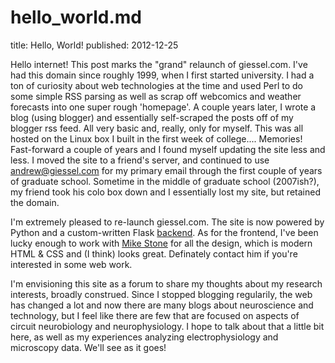 # hello_world.md
title: Hello, World!
published: 2012-12-25

Hello internet!  This post marks the "grand" relaunch of giessel.com.  I've had this domain since roughly 1999, when I first started university.  I had a ton of curiosity about web technologies at the time and used Perl to do some simple RSS parsing as well as scrap off webcomics and weather forecasts into one super rough 'homepage'.  A couple years later, I wrote a blog (using blogger) and essentially self-scraped the posts off of my blogger rss feed.  All very basic and, really, only for myself.  This was all hosted on the Linux box I built in the first week of college.... Memories!  Fast-forward a couple of years and I found myself updating the site less and less.  I moved the site to a friend's server, and continued to use andrew@giessel.com for my primary email through the first couple of years of graduate school.  Sometime in the middle of graduate school (2007ish?), my friend took his colo box down and I essentially lost my site, but retained the domain.


I'm extremely pleased to re-launch giessel.com.  The site is now powered by Python and a custom-written Flask [backend](http://github.com/andrewgiessel/giessel.com "giessel.com on github").  As for the frontend, I've been lucky enough to work with [Mike Stone](https://twitter.com/himikestone "@himikestone") for all the design, which is modern HTML & CSS and (I think) looks great.  Definately contact him if you're interested in some web work.  


I'm envisioning this site as a forum to share my thoughts about my research interests, broadly construed.  Since I stopped blogging regularily, the web has changed a lot and now there are many blogs about neuroscience and technology, but I feel like there are few that are focused on aspects of circuit neurobiology and neurophysiology.  I hope to talk about that a little bit here, as well as my experiences analyzing electrophysiology and microscopy data.  We'll see as it goes!

